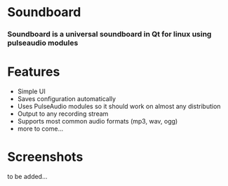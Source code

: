 # Soundboard
### Soundboard is a universal soundboard in Qt for linux using pulseaudio modules

# Features

- Simple UI
- Saves configuration automatically
- Uses PulseAudio modules so it should work on almost any distribution
- Output to any recording stream
- Supports most common audio formats (mp3, wav, ogg)
- more to come...

# Screenshots
to be added...